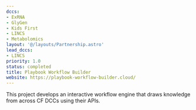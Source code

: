 ```yaml
---
dccs:
- ExRNA
- GlyGen
- Kids First
- LINCS
- Metabolomics
layout: '@/layouts/Partnership.astro'
lead_dccs:
- LINCS
priority: 1.0
status: completed
title: Playbook Workflow Builder
website: https://playbook-workflow-builder.cloud/
---
```

This project develops an interactive workflow engine that draws knowledge from across CF DCCs using their APIs.
